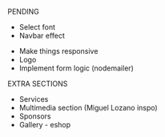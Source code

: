 PENDING 

- Select font
- Navbar effect


* Make things responsive
* Logo
* Implement form logic (nodemailer)

EXTRA SECTIONS
* Services
* Multimedia section (Miguel Lozano inspo)
* Sponsors
* Gallery - eshop